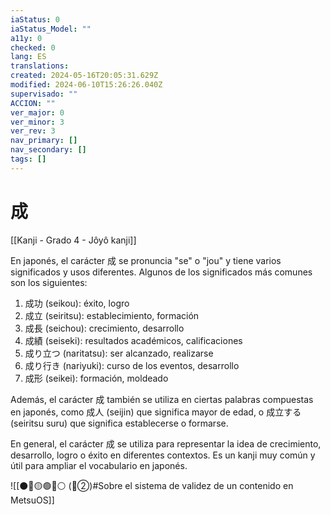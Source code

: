 ```yaml
---
iaStatus: 0
iaStatus_Model: ""
a11y: 0
checked: 0
lang: ES
translations: 
created: 2024-05-16T20:05:31.629Z
modified: 2024-06-10T15:26:26.040Z
supervisado: ""
ACCION: ""
ver_major: 0
ver_minor: 3
ver_rev: 3
nav_primary: []
nav_secondary: []
tags: []
---
```

# 成

[[Kanji - Grado 4 - Jôyô kanji]]

En japonés, el carácter 成 se pronuncia "se" o "jou" y tiene varios significados y usos diferentes. Algunos de los significados más comunes son los siguientes:

1. 成功 (seikou): éxito, logro
2. 成立 (seiritsu): establecimiento, formación
3. 成長 (seichou): crecimiento, desarrollo
4. 成績 (seiseki): resultados académicos, calificaciones
5. 成り立つ (naritatsu): ser alcanzado, realizarse
6. 成り行き (nariyuki): curso de los eventos, desarrollo
7. 成形 (seikei): formación, moldeado

Además, el carácter 成 también se utiliza en ciertas palabras compuestas en japonés, como 成人 (seijin) que significa mayor de edad, o 成立する (seiritsu suru) que significa establecerse o formarse.

En general, el carácter 成 se utiliza para representar la idea de crecimiento, desarrollo, logro o éxito en diferentes contextos. Es un kanji muy común y útil para ampliar el vocabulario en japonés.


![[⚫🔴🟡🟢🔵⚪ (🔴②)#Sobre el sistema de validez de un contenido en MetsuOS]]